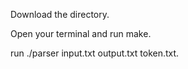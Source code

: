 Download the directory.

Open your terminal and run make.

run ./parser input.txt output.txt token.txt.

